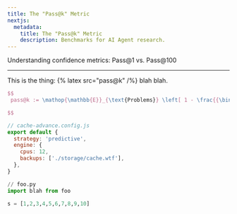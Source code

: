 ```yaml
---
title: The "Pass@k" Metric
nextjs:
  metadata:
    title: The "Pass@k" Metric
    description: Benchmarks for AI Agent research.
---
```


Understanding confidence metrics: Pass@1 vs. Pass@100

---

This is the thing: {% latex src="pass@k" /%} blah blah.

```latex
$$
 pass@k := \mathop{\mathbb{E}}_{\text{Problems}} \left[ 1 - \frac{{\binom{n-c}{k}}} {\binom{n}{k}} \right]

$$
```

```js
// cache-advance.config.js
export default {
  strategy: 'predictive',
  engine: {
    cpus: 12,
    backups: ['./storage/cache.wtf'],
  },
}
```

```python
// foo.py
import blah from foo

s = [1,2,3,4,5,6,7,8,9,10]

```

<!-- {% latex src=`We give illustrations for the three processes $e^+e^-$, gluon-gluon and some macros: $\f\relax{x} = 1$` %}{% /latex %} -->

<!--

## What is the Pass@k Metric?

### HumanEval

Sit commodi iste iure molestias qui amet voluptatem sed quaerat. Nostrum aut pariatur. Sint ipsa praesentium dolor error cumque velit tenetur.

### AI Maintainer

The company AI Maintainer has an benchmarking system and leaderboard for AI Agents.
It's probably worth mentioning that I am a co-founder of AI Maintainer.

## AI Research Agents -->
